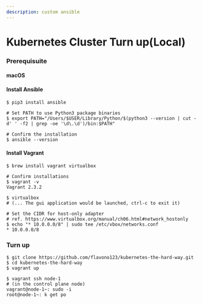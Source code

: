 ```yaml
---
description: custom ansible
---
```


# Kubernetes Cluster Turn up(Local)

### Prerequisuite

#### macOS

#### Install Ansible

```shell
$ pip3 install ansible

# Set PATH to use Python3 package binaries
$ export PATH="/Users/$USER/Library/Python/$(python3 --version | cut -d' ' -f2 | grep -oe '\d\.\d')/bin:$PATH"

# Confirm the installation
$ ansible --version
```

#### Install Vagrant

```shell
$ brew install vagrant virtualbox

# Confirm installations
$ vagrant -v
Vagrant 2.3.2

$ virtualbox
# (... The gui application would be launched, ctrl-c to exit it)

# Set the CIDR for host-only adapter
# ref. https://www.virtualbox.org/manual/ch06.html#network_hostonly
$ echo "* 10.0.0.0/8" | sudo tee /etc/vbox/networks.conf
* 10.0.0.0/8
```

### Turn up

```shell
$ git clone https://github.com/flavono123/kubernetes-the-hard-way.git
$ cd kubernetes-the-hard-way
$ vagrant up

$ vagrant ssh node-1
# (in the control plane node)
vagrant@node-1~: sudo -i
root@node-1~: k get po
```
